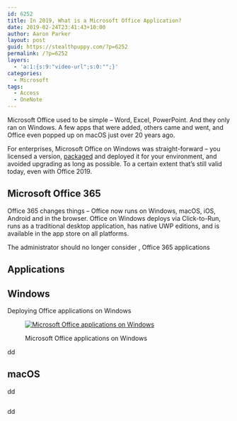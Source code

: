 ```yaml
---
id: 6252
title: In 2019, What is a Microsoft Office Application?
date: 2019-02-24T23:41:43+10:00
author: Aaron Parker
layout: post
guid: https://stealthpuppy.com/?p=6252
permalink: /?p=6252
layers:
  - 'a:1:{s:9:"video-url";s:0:"";}'
categories:
  - Microsoft
tags:
  - Access
  - OneNote
---
```

Microsoft Office used to be simple &#8211; Word, Excel, PowerPoint. And they only ran on Windows. A few apps that were added, others came and went, and Office even popped up on macOS just over 20 years ago.

For enterprises, Microsoft Office on Windows was straight-forward &#8211; you licensed a version, [packaged](https://stealthpuppy.com/office-2013-customization/) and deployed it for your environment, and avoided upgrading as long as possible. To a certain extent that&#8217;s still valid today, even with Office 2019.

## Microsoft Office 365

Office 365 changes things &#8211; Office now runs on Windows, macOS, iOS, Android and in the browser. Office on Windows deploys via Click-to-Run, runs as a traditional desktop application, has native UWP editions, and is available in the app store on all platforms.

The administrator should no longer consider , Office 365 applications 

## Applications

## Windows

Deploying Office applications on Windows 

<figure class="wp-block-image">

[<img src="https://stealthpuppy.com/wp-content/uploads/2019/02/Office365-Apps-StartMenu-v2-1024x576.png" alt="Microsoft Office applications on Windows" class="wp-image-6255" srcset="https://stealthpuppy.com/wp-content/uploads/2019/02/Office365-Apps-StartMenu-v2-1024x576.png 1024w, https://stealthpuppy.com/wp-content/uploads/2019/02/Office365-Apps-StartMenu-v2-150x84.png 150w, https://stealthpuppy.com/wp-content/uploads/2019/02/Office365-Apps-StartMenu-v2-300x169.png 300w, https://stealthpuppy.com/wp-content/uploads/2019/02/Office365-Apps-StartMenu-v2-768x432.png 768w" sizes="(max-width: 1024px) 100vw, 1024px" />](blob:https://stealthpuppy.com/c9564118-065d-45b9-b640-6558f88fb6c7)<figcaption>Microsoft Office applications on Windows</figcaption></figure> 

dd

## macOS

dd<figure class="wp-block-image">

<img src="https://stealthpuppy.com/wp-content/uploads/2019/02/MicrosoftOffice-macOS-1024x640.png" alt="" class="wp-image-6256" srcset="https://stealthpuppy.com/wp-content/uploads/2019/02/MicrosoftOffice-macOS-1024x640.png 1024w, https://stealthpuppy.com/wp-content/uploads/2019/02/MicrosoftOffice-macOS-150x94.png 150w, https://stealthpuppy.com/wp-content/uploads/2019/02/MicrosoftOffice-macOS-300x188.png 300w, https://stealthpuppy.com/wp-content/uploads/2019/02/MicrosoftOffice-macOS-768x480.png 768w" sizes="(max-width: 1024px) 100vw, 1024px" /> </figure> 

dd